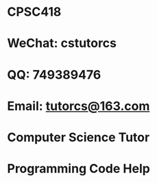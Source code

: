 # CPSC418

# WeChat: cstutorcs

# QQ: 749389476

# Email: tutorcs@163.com

# Computer Science Tutor

# Programming Code Help
